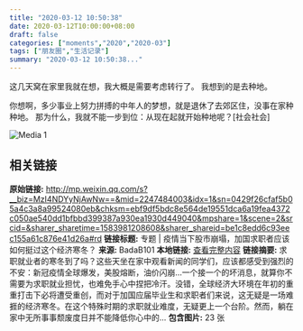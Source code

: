 ```yaml
---
title: "2020-03-12 10:50:38"
date: 2020-03-12T10:00:00+08:00
draft: false
categories: ["moments","2020","2020-03"]
tags: ["朋友圈","生活记录"]
summary: "2020-03-12 10:50:38..."
---
```


这几天窝在家里我就在想，我大概是需要考虑转行了。
我想到的是去种地。

你想啊，多少事业上努力拼搏的中年人的梦想，就是退休了去郊区住，没事在家种种地。
那为什么，我就不能一步到位：从现在起就开始种地呢？[社会社会]

![Media 1](/Moments/photos/2020-03-12/202003121050380.jpg)

## 相关链接

**原始链接:** http://mp.weixin.qq.com/s?__biz=MzI4NDYyNjAwNw==&mid=2247484003&idx=1&sn=0429f26cfaf5b05a4c3a8a99524080eb&chksm=ebf9df5bdc8e564de19551dca6a19fea4372c050ae540dd1bfbbd399387a930ea1930d449040&mpshare=1&scene=2&srcid=&sharer_sharetime=1583981208608&sharer_shareid=be1c8edd6c93eec155a61c876e41d26a#rd
**链接标题:** 专题 | 疫情当下股市崩塌，加国求职者应该如何挺过这个经济寒冬？
**来源:** BadaB101
**本地链接:** [查看完整内容](/link_content/2020/03/2020-03-12/link_content/)
**链接摘要:** 求职就业者的寒冬到了吗？这些天坐在家中观看新闻的同学们，应该都感受到强烈的不安：新冠疫情全球爆发，美股熔断，油价闪崩…一个接一个的坏消息，就算你不需要为求职就业担忧，也难免手心中捏把冷汗。没错，全球经济大环境在年初的重重打击下必将遭受重创，而对于加国应届毕业生和求职者们来说，这无疑是一场难捱的经济寒冬。在这个特殊时期的求职就业难度，无疑更上一个台阶。然而，躺在家中无所事事颓废度日并不能降低你心中的...
**包含图片:** 23 张

